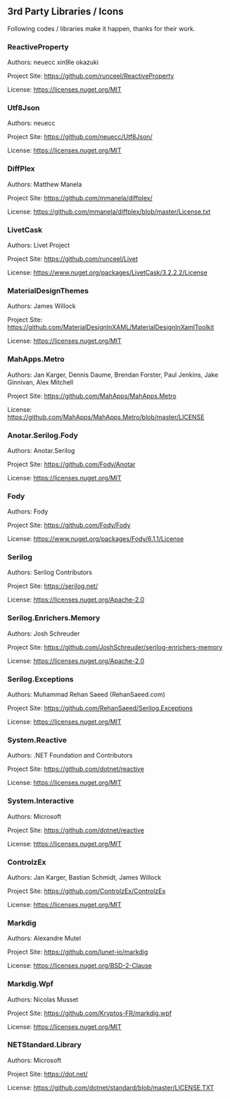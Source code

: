 ﻿## 3rd Party Libraries / Icons

Following codes / libraries make it happen, thanks for their work.

### ReactiveProperty

Authors: neuecc xin9le okazuki

Project Site: https://github.com/runceel/ReactiveProperty

License: https://licenses.nuget.org/MIT

### Utf8Json

Authors: neuecc

Project Site: https://github.com/neuecc/Utf8Json/

License: https://licenses.nuget.org/MIT

### DiffPlex

Authors: Matthew Manela

Project Site: https://github.com/mmanela/diffplex/

License: https://github.com/mmanela/diffplex/blob/master/License.txt

### LivetCask

Authors: Livet Project

Project Site: https://github.com/runceel/Livet

License: https://www.nuget.org/packages/LivetCask/3.2.2.2/License

### MaterialDesignThemes

Authors: James Willock

Project Site: https://github.com/MaterialDesignInXAML/MaterialDesignInXamlToolkit

License: https://licenses.nuget.org/MIT

### MahApps.Metro

Authors: Jan Karger, Dennis Daume, Brendan Forster, Paul Jenkins, Jake Ginnivan, Alex Mitchell

Project Site: https://github.com/MahApps/MahApps.Metro

License: https://github.com/MahApps/MahApps.Metro/blob/master/LICENSE

### Anotar.Serilog.Fody

Authors: Anotar.Serilog

Project Site: https://github.com/Fody/Anotar

License: https://licenses.nuget.org/MIT

### Fody

Authors: Fody

Project Site: https://github.com/Fody/Fody

License: https://www.nuget.org/packages/Fody/6.1.1/License

### Serilog                    

Authors: Serilog Contributors

Project Site: https://serilog.net/

License: https://licenses.nuget.org/Apache-2.0

### Serilog.Enrichers.Memory

Authors: Josh Schreuder

Project Site: https://github.com/JoshSchreuder/serilog-enrichers-memory

License: https://licenses.nuget.org/Apache-2.0

### Serilog.Exceptions

Authors: Muhammad Rehan Saeed (RehanSaeed.com)

Project Site: https://github.com/RehanSaeed/Serilog.Exceptions

License: https://licenses.nuget.org/MIT

### System.Reactive

Authors: .NET Foundation and Contributors

Project Site: https://github.com/dotnet/reactive

License: https://licenses.nuget.org/MIT

### System.Interactive

Authors: Microsoft

Project Site: https://github.com/dotnet/reactive

License: https://licenses.nuget.org/MIT

### ControlzEx

Authors: Jan Karger, Bastian Schmidt, James Willock

Project Site: https://github.com/ControlzEx/ControlzEx

License: https://licenses.nuget.org/MIT

### Markdig

Authors: Alexandre Mutel

Project Site: https://github.com/lunet-io/markdig

License: https://licenses.nuget.org/BSD-2-Clause

### Markdig.Wpf

Authors: Nicolas Musset

Project Site: https://github.com/Kryptos-FR/markdig.wpf

License: https://licenses.nuget.org/MIT

### NETStandard.Library

Authors: Microsoft

Project Site: https://dot.net/

License: https://github.com/dotnet/standard/blob/master/LICENSE.TXT

